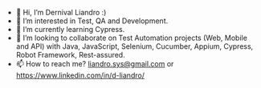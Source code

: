 - 👋 Hi, I’m Dernival Liandro :)
- 👀 I’m interested in Test, QA and Development.
- 🌱 I’m currently learning Cypress.
- 💞️ I’m looking to collaborate on Test Automation projects (Web, Mobile and API) with Java, JavaScript, Selenium, Cucumber, Appium, Cypress, Robot Framework, Rest-assured.
- 📫 How to reach me? liandro.sys@gmail.com or https://www.linkedin.com/in/d-liandro/

<!---
Liandro73/Liandro73 is a ✨ special ✨ repository because its `README.md` (this file) appears on your GitHub profile.
You can click the Preview link to take a look at your changes.
--->
